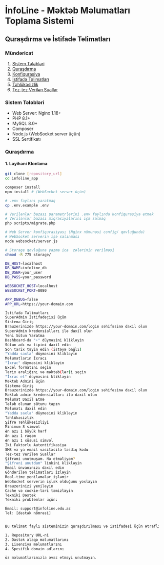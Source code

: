 # İnfoLine - Məktəb Məlumatları Toplama Sistemi
## Quraşdırma və İstifadə Təlimatları

### Mündəricat
1. [Sistem Tələbləri](#sistem-tələbləri)
2. [Quraşdırma](#quraşdırma)
3. [Konfiqurasiya](#konfiqurasiya)
4. [İstifadə Təlimatları](#istifadə-təlimatları)
5. [Təhlükəsizlik](#təhlükəsizlik)
6. [Tez-tez Verilən Suallar](#tez-tez-verilən-suallar)

### Sistem Tələbləri
- Web Server: Nginx 1.18+
- PHP 8.1+
- MySQL 8.0+
- Composer
- Node.js (WebSocket server üçün)
- SSL Sertifikatı

### Quraşdırma

#### 1. Layihəni Klonlama
```bash
git clone [repository_url]
cd infoline_app

composer install
npm install # (WebSocket server üçün)

# .env faylını yaratmaq
cp .env.example .env

# Verilənlər bazası parametrlərini .env faylında konfiqurasiya etmək
# Verilənlər bazası miqrasiyalarını işə salmaq
php scripts/migrate.php

# Web Server konfiqurasiyası (Nginx nümunəsi config/ qovluğunda)
# WebSocket serverin işə salınması
node websocket/server.js

# Storage qovluğuna yazma ica  zələrinin verilməsi
chmod -R 775 storage/

DB_HOST=localhost
DB_NAME=infoline_db
DB_USER=your_user
DB_PASS=your_password

WEBSOCKET_HOST=localhost
WEBSOCKET_PORT=8080

APP_DEBUG=false
APP_URL=https://your-domain.com

İstifadə Təlimatları
SuperAdmin İstifadəçisi üçün
Sistemə Giriş
Brauzerinizdə https://your-domain.com/login səhifəsinə daxil olun
SuperAdmin kredensialları ilə daxil olun
Yeni Sütun Yaratma
Dashboard-da "+" düyməsini klikləyin
Sütun adı və tipini daxil edin
Son tarix təyin edin (istəyə bağlı)
"Yadda saxla" düyməsini klikləyin
Məlumatların İxracı
"İxrac" düyməsini klikləyin
Excel formatını seçin
Tarix aralığını və məktəb(lər)i seçin
"İxrac et" düyməsini klikləyin
Məktəb Admini üçün
Sistemə Giriş
Brauzerinizdə https://your-domain.com/login səhifəsinə daxil olun
Məktəb admin kredensialları ilə daxil olun
Məlumat Daxil Etmə
Tələb olunan sütunu tapın
Məlumatı daxil edin
"Yadda saxla" düyməsini klikləyin
Təhlükəsizlik
Şifrə Təhlükəsizliyi
Minimum 8 simvol
Ən azı 1 böyük hərf
Ən azı 1 rəqəm
Ən azı 1 xüsusi simvol
İki Faktorlu Autentifikasiya
SMS və ya email vasitəsilə təsdiq kodu
Tez-tez Verilən Suallar
Şifrəmi unutmuşam. Nə etməliyəm?
"Şifrəni unutdum" linkini klikləyin
Email ünvanınızı daxil edin
Göndərilən təlimatları izləyin
Real-time yeniləmələr işləmir
WebSocket serverin işlək olduğunu yoxlayın
Brauzerinizi yeniləyin
Cache və cookie-ləri təmizləyin
Texniki Dəstək
Texniki problemlər üçün:

Email: support@infoline.edu.az
Tel: [dəstək nömrəsi]


Bu təlimat faylı sisteminizin quraşdırılması və istifadəsi üçün ətraflı məlumat təmin edir. Təlimatı öz ehtiyaclarınıza uyğun olaraq düzəldə və ya genişləndirə bilərsiniz. Xüsusilə:

1. Repository URL-ni
2. Dəstək əlaqə məlumatlarını
3. Lisenziya məlumatlarını
4. Spesifik domain adlarını

öz məlumatlarınızla əvəz etməyi unutmayın.